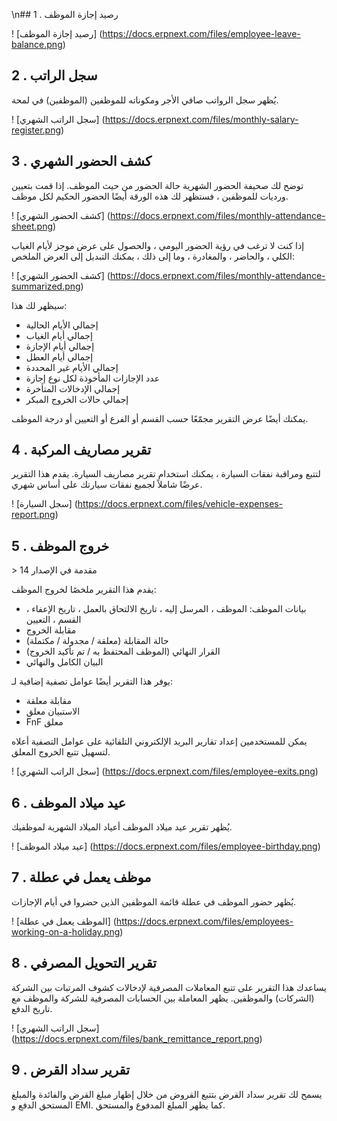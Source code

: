 \n## 1 \. رصيد إجازة الموظف

! [رصيد إجازة الموظف] (https://docs.erpnext.com/files/employee-leave-balance.png)

## 2 \. سجل الراتب

يُظهر سجل الرواتب صافي الأجر ومكوناته للموظفين (الموظفين) في لمحة.

! [سجل الراتب الشهري] (https://docs.erpnext.com/files/monthly-salary-register.png)

## 3 \. كشف الحضور الشهري

توضح لك صحيفة الحضور الشهرية حالة الحضور من حيث الموظف. إذا قمت بتعيين ورديات للموظفين ، فستظهر لك هذه الورقة أيضًا الحضور الحكيم لكل موظف.

! [كشف الحضور الشهري] (https://docs.erpnext.com/files/monthly-attendance-sheet.png)

إذا كنت لا ترغب في رؤية الحضور اليومي ، والحصول على عرض موجز لأيام الغياب الكلي ، والحاضر ، والمغادرة ، وما إلى ذلك ، يمكنك التبديل إلى العرض الملخص:

! [كشف الحضور الشهري] (https://docs.erpnext.com/files/monthly-attendance-summarized.png)

سيظهر لك هذا:

* إجمالي الأيام الحالية
* إجمالي أيام الغياب
* إجمالي أيام الإجازة
* إجمالي أيام العطل
* إجمالي الأيام غير المحددة
* عدد الإجازات المأخوذة لكل نوع إجازة
* إجمالي الإدخالات المتأخرة
* إجمالي حالات الخروج المبكر

يمكنك أيضًا عرض التقرير مجمّعًا حسب القسم أو الفرع أو التعيين أو درجة الموظف.

## 4 \. تقرير مصاريف المركبة

لتتبع ومراقبة نفقات السيارة ، يمكنك استخدام تقرير مصاريف السيارة. يقدم هذا التقرير عرضًا شاملاً لجميع نفقات سيارتك على أساس شهري.

! [سجل السيارة] (https://docs.erpnext.com/files/vehicle-expenses-report.png)

## 5 \. خروج الموظف

\> مقدمة في الإصدار 14

يقدم هذا التقرير ملخصًا لخروج الموظف:

* بيانات الموظف: الموظف ، المرسل إليه ، تاريخ الالتحاق بالعمل ، تاريخ الإعفاء ، القسم ، التعيين
* مقابلة الخروج
* حالة المقابلة (معلقة / مجدولة / مكتملة)
* القرار النهائي (الموظف المحتفظ به / تم تأكيد الخروج)
* البيان الكامل والنهائي

يوفر هذا التقرير أيضًا عوامل تصفية إضافية لـ:

* مقابلة معلقة
* الاستبيان معلق
* FnF معلق

يمكن للمستخدمين إعداد تقارير البريد الإلكتروني التلقائية على عوامل التصفية أعلاه لتسهيل تتبع الخروج المعلق.

! [سجل الراتب الشهري] (https://docs.erpnext.com/files/employee-exits.png)

## 6 \. عيد ميلاد الموظف

يُظهر تقرير عيد ميلاد الموظف أعياد الميلاد الشهرية لموظفيك.

! [عيد ميلاد الموظف] (https://docs.erpnext.com/files/employee-birthday.png)

## 7 \. موظف يعمل في عطلة

يُظهر حضور الموظف في عطلة قائمة الموظفين الذين حضروا في أيام الإجازات.

! [الموظف يعمل في عطلة] (https://docs.erpnext.com/files/employees-working-on-a-holiday.png)

## 8 \. تقرير التحويل المصرفي

يساعدك هذا التقرير على تتبع المعاملات المصرفية لإدخالات كشوف المرتبات بين الشركة (الشركات) والموظفين. يظهر المعاملة بين الحسابات المصرفية للشركة والموظف مع تاريخ الدفع.

! [سجل الراتب الشهري] (https://docs.erpnext.com/files/bank_remittance_report.png)

## 9 \. تقرير سداد القرض

يسمح لك تقرير سداد القرض بتتبع القروض من خلال إظهار مبلغ القرض والفائدة والمبلغ المستحق الدفع و EMI. كما يظهر المبلغ المدفوع والمستحق.